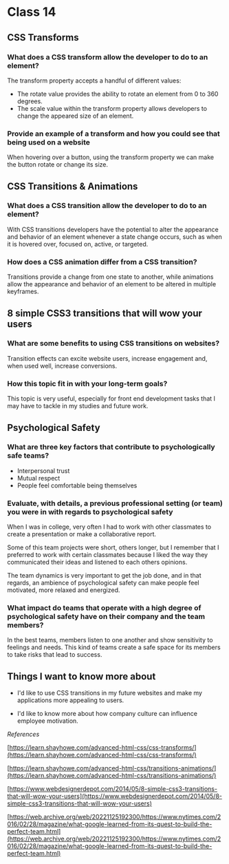 # Class 14

## CSS Transforms

### What does a CSS transform allow the developer to do to an element?

The transform property accepts a handful of different values:

- The rotate value provides the ability to rotate an element from 0 to 360 degrees.
- The scale value within the transform property allows developers to change the appeared size of an element.

### Provide an example of a transform and how you could see that being used on a website

When hovering over a button, using the transform property we can make the button rotate or change its size.

## CSS Transitions & Animations

### What does a CSS transition allow the developer to do to an element?

With CSS transitions developers have the potential to alter the appearance and behavior of an element whenever a state change occurs, such as when it is hovered over, focused on, active, or targeted.

### How does a CSS animation differ from a CSS transition?

Transitions provide a change from one state to another, while animations allow the appearance and behavior of an element to be altered in multiple keyframes.

## 8 simple CSS3 transitions that will wow your users

### What are some benefits to using CSS transitions on websites?

Transition effects can excite website users, increase engagement and, when used well, increase conversions.

### How this topic fit in with your long-term goals?

This topic is very useful, especially for front end development tasks that I may have to tackle in my studies and future work.

## Psychological Safety

### What are three key factors that contribute to psychologically safe teams?

- Interpersonal trust
- Mutual respect
- People feel comfortable being themselves

### Evaluate, with details, a previous professional setting (or team) you were in with regards to psychological safety

When I was in college, very often I had to work with other classmates to create a presentation or make a collaborative report.

Some of this team projects were short, others longer, but I remember that I preferred to work with certain classmates because I liked the way they communicated their ideas and listened to each others opinions.

The team dynamics is very important to get the job done, and in that regards, an ambience of psychological safety can make people feel motivated, more relaxed and energized.

### What impact do teams that operate with a high degree of psychological safety have on their company and the team members?

In the best teams, members listen to one another and show sensitivity to feelings and needs. This kind of teams create a safe space for its members to take risks that lead to success.

## Things I want to know more about

- I'd like to use CSS transitions in my future websites and make my applications more appealing to users.

- I'd like to know more about how company culture can influence employee motivation.

*References*

[https://learn.shayhowe.com/advanced-html-css/css-transforms/](https://learn.shayhowe.com/advanced-html-css/css-transforms/)

[https://learn.shayhowe.com/advanced-html-css/transitions-animations/](https://learn.shayhowe.com/advanced-html-css/transitions-animations/)

[https://www.webdesignerdepot.com/2014/05/8-simple-css3-transitions-that-will-wow-your-users](https://www.webdesignerdepot.com/2014/05/8-simple-css3-transitions-that-will-wow-your-users)

[https://web.archive.org/web/20221125192300/https://www.nytimes.com/2016/02/28/magazine/what-google-learned-from-its-quest-to-build-the-perfect-team.html](https://web.archive.org/web/20221125192300/https://www.nytimes.com/2016/02/28/magazine/what-google-learned-from-its-quest-to-build-the-perfect-team.html)
